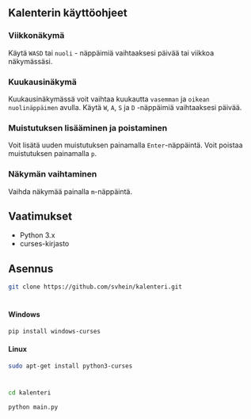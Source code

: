 ## Kalenterin käyttöohjeet

### Viikkonäkymä

Käytä `WASD` tai `nuoli` - näppäimiä vaihtaaksesi päivää tai viikkoa näkymässäsi. 

### Kuukausinäkymä

Kuukausinäkymässä voit vaihtaa kuukautta `vasemman` ja `oikean nuolinäppäimen` avulla. 
Käytä `W`, `A`, `S` ja `D` -näppäimiä vaihtaaksesi päivää.

### Muistutuksen lisääminen ja poistaminen

Voit lisätä uuden muistutuksen painamalla `Enter`-näppäintä. Voit poistaa muistutuksen painamalla `p`.

### Näkymän vaihtaminen

Vaihda näkymää painalla `m`-näppäintä.


## Vaatimukset

- Python 3.x
- curses-kirjasto

## Asennus

```bash
git clone https://github.com/svhein/kalenteri.git
```
#
#### Windows
```bash
pip install windows-curses
```
#### Linux
```bash
sudo apt-get install python3-curses
```
#

```bash
cd kalenteri
```

```bash
python main.py
```


   


